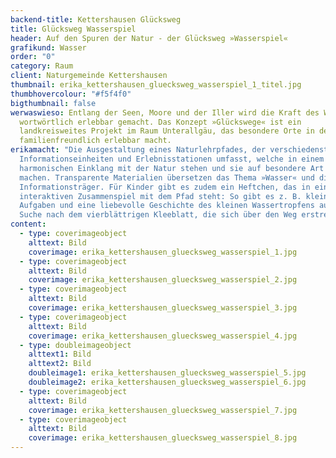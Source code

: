 ```yaml
---
backend-title: Kettershausen Glücksweg
title: Glücksweg Wasserspiel
header: Auf den Spuren der Natur - der Glücksweg »Wasserspiel«
grafikund: Wasser
order: "0"
category: Raum
client: Naturgemeinde Kettershausen
thumbnail: erika_kettershausen_gluecksweg_wasserspiel_1_titel.jpg
thumbhovercolour: "#f5f4f0"
bigthumbnail: false
werwaswieso: Entlang der Seen, Moore und der Iller wird die Kraft des Wassers
  wortwörtlich erlebbar gemacht. Das Konzept »Glückswege« ist ein
  landkreisweites Projekt im Raum Unterallgäu, das besondere Orte in der Natur
  familienfreundlich erlebbar macht.
erikamacht: "Die Ausgestaltung eines Naturlehrpfades, der verschiedenste
  Informationseinheiten und Erlebnisstationen umfasst, welche in einem
  harmonischen Einklang mit der Natur stehen und sie auf besondere Art erlebbar
  machen. Transparente Materialien übersetzen das Thema »Wasser« und dienen als
  Informationsträger. Für Kinder gibt es zudem ein Heftchen, das in einem
  interaktiven Zusammenspiel mit dem Pfad steht: So gibt es z. B. kleine
  Aufgaben und eine liebevolle Geschichte des kleinen Wassertropfens auf der
  Suche nach dem vierblättrigen Kleeblatt, die sich über den Weg erstrecken."
content:
  - type: coverimageobject
    alttext: Bild
    coverimage: erika_kettershausen_gluecksweg_wasserspiel_1.jpg
  - type: coverimageobject
    alttext: Bild
    coverimage: erika_kettershausen_gluecksweg_wasserspiel_2.jpg
  - type: coverimageobject
    alttext: Bild
    coverimage: erika_kettershausen_gluecksweg_wasserspiel_3.jpg
  - type: coverimageobject
    alttext: Bild
    coverimage: erika_kettershausen_gluecksweg_wasserspiel_4.jpg
  - type: doubleimageobject
    alttext1: Bild
    alttext2: Bild
    doubleimage1: erika_kettershausen_gluecksweg_wasserspiel_5.jpg
    doubleimage2: erika_kettershausen_gluecksweg_wasserspiel_6.jpg
  - type: coverimageobject
    alttext: Bild
    coverimage: erika_kettershausen_gluecksweg_wasserspiel_7.jpg
  - type: coverimageobject
    alttext: Bild
    coverimage: erika_kettershausen_gluecksweg_wasserspiel_8.jpg
---
```

